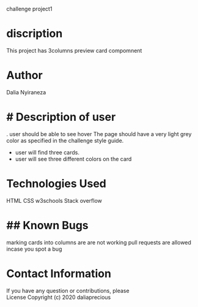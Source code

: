 
challenge project1
 # discription
 This project has 3columns preview card compomnent

# Author
Dalia Nyiraneza
# # Description of user
. user should be able to see hover
The page should have a very light grey color as specified in the challenge style guide. 
- user will find  three cards.
- user will see three different colors on the card
 
# Technologies Used
 
HTML
CSS
w3schools
Stack overflow
# ## Known Bugs
marking  cards into columns are  are not working 
 pull requests are allowed incase you spot a bug
# Contact Information
If you have any question or contributions, please   
License
Copyright (c) 2020 daliaprecious
